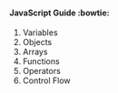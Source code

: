 #### JavaScript Guide :bowtie:

1. Variables
2. Objects
3. Arrays
4. Functions
5. Operators
6. Control Flow
